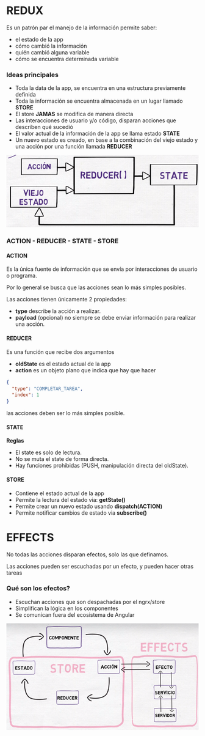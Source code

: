 # **REDUX**

Es un patrón par el manejo de la información permite saber:

- el estado de la app
- cómo cambió la información
- quién cambió alguna variable
- cómo se encuentra determinada variable

### **Ideas principales**

- Toda la data de la app, se encuentra en una estructura previamente definida
- Toda la información se encuentra almacenada en un lugar llamado **STORE**
- El store **JAMAS**  se modifica de manera directa
- Las interacciones de usuario y/o código, disparan acciones que describen qué sucedió
- El valor actual de la información de la app se llama estado **STATE**
- Un nuevo estado es creado, en base a la combinación del viejo estado y una acción por una función llamada **REDUCER**

![](https://github.com/dafaak/redux/blob/main/img/flujo.png)

### **ACTION - REDUCER - STATE - STORE**

#### **ACTION**

Es la única fuente de información que se envía por interacciones de usuario o programa.

Por lo general se busca que las acciones sean lo más simples posibles.

Las acciones tienen únicamente 2 propiedades:

- **type** describe la acción a realizar.
- **payload** (opcional)  no siempre se debe enviar información para realizar una acción.

#### **REDUCER**

Es una función que recibe dos argumentos

- **oldState** es el estado actual de la app
- **action** es un objeto plano que indica que hay que hacer

```json
{
  "type": "COMPLETAR_TAREA",
  "index": 1
}
```

las acciones deben ser lo más simples posible.


#### **STATE**

**Reglas**
- El state es solo de lectura.
- No se muta el state de forma directa.
- Hay funciones prohibidas (PUSH, manipulación directa del oldState).


#### **STORE**
- Contiene el estado actual de la app
- Permite la lectura del estado via: **getState()**
- Permite crear un nuevo estado usando **dispatch(ACTION)**
- Permite notificar cambios de estado via **subscribe()**

# **EFFECTS**

No todas las acciones disparan efectos, solo las que definamos.

Las acciones pueden ser escuchadas por un efecto, y pueden hacer otras tareas

### **Qué son los efectos?**

- Escuchan acciones que son despachadas por el ngrx/store
- Simplifican la lógica en los componentes
- Se comunican fuera del ecosistema de Angular


![](https://github.com/dafaak/redux/blob/main/img/effects.png)
